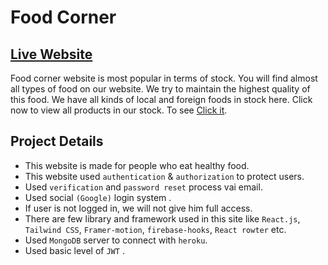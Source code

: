 # Food Corner

## [Live Website](https://mern-stack-001.web.app/)
Food corner website is most popular in terms of stock. You will find almost all types of food on our website. We try to maintain the highest quality of this food. We have all kinds of local and foreign foods in stock here. Click now to view all products in our stock. To see [Click it](https://mern-stack-001.web.app/).

## Project Details
- This website is made for people who eat healthy food.
- This website used `authentication` & `authorization` to protect users.
- Used `verification` and `password reset` process vai email.
- Used social `(Google)` login system .
- If user is not logged in, we will not give him full access.
- There are few library and framework used in this site like `React.js`, `Tailwind CSS`, `Framer-motion`, `firebase-hooks`, `React rowter` etc.
- Used `MongoDB` server to connect with `heroku`.
- Used basic level of `JWT` .